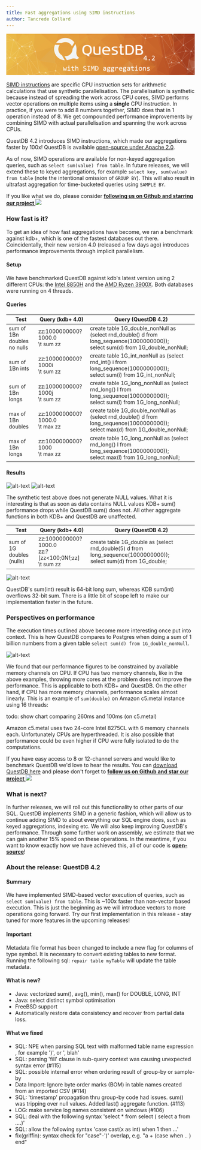 ```yaml
---
title: Fast aggregations using SIMD instructions
author: Tancrede Collard
---
```


<img class="banner-4-2" src="/blog/assets/banner-4-2.png" alt="drawing"/> 

<a href="https://en.wikipedia.org/wiki/SIMD" target="_blank">SIMD instructions</a> are specific CPU instruction sets for arithmetic calculations that use synthetic parallelisation. 
The parallelisation is synthetic because instead of spreading the work across CPU cores, 
SIMD performs vector operations on multiple items using a **single** CPU instruction. 
In practice, if you were to add 8 numbers together, SIMD does that in 1 operation instead of 8.
We get compounded performance improvements by combining SIMD with actual parallelisation and spanning the work across CPUs.


QuestDB 4.2 introduces SIMD instructions, which made our aggregations faster by 100x! 
QuestDB is available [open-source under Apache 2.0](https://github.com/questdb/questdb).
 
 As of now, SIMD operations are available for non-keyed aggregation queries, such as
```select sum(value) from table```. In future releases, we will extend these to keyed aggregations, for example
```select key, sum(value) from table``` (note the intentional omission of `GROUP BY`). This will also result in ultrafast 
aggregation for time-bucketed queries using `SAMPLE BY`.

If you like what we do, please consider <b> <a href="https://github.com/questdb/questdb"> following us on Github and starring our project <img class="yellow-star" src="/img/star-yellow.svg"/></a></b>


### How fast is it?
To get an idea of how fast aggregations have become, we ran a benchmark against kdb+, which is one of the fastest databases out there. Coincidentally, their new version 4.0 (released a few days ago) introduces performance improvements through implicit parallelism. 

#### Setup
We have benchmarked QuestDB against kdb's latest version using 2 different CPUs: the [Intel 8850H](https://ark.intel.com/content/www/us/en/ark/products/134899/intel-core-i7-8850h-processor-9m-cache-up-to-4-30-ghz.html) 
and the [AMD Ryzen 3900X](https://www.amd.com/en/products/cpu/amd-ryzen-9-3900x). Both databases were running on 4 threads.

#### Queries
|Test	|Query (kdb+ 4.0)	|Query (QuestDB 4.2)|
|---|---|---|
|sum of 1Bn doubles <br/> no nulls|zz:1000000000?1000.0 <br/>\t sum zz	|create table 1G_double_nonNull as (select rnd_double() d from long_sequence(1000000000)); <br/> select sum(d) from 1G_double_nonNull;|
|sum of 1Bn ints |zz:1000000000?1000i <br/> \t sum zz         |create table 1G_int_nonNull as (select rnd_int() i from long_sequence(1000000000)); <br/> select sum(i) from 1G_int_nonNull; |
|sum of 1Bn longs	|zz:1000000000?1000j <br/>\t sum zz|	create table 1G_long_nonNull as (select rnd_long() l from long_sequence(1000000000));<br/>select sum(l) from 1G_long_nonNull;|
|max of 1Bn doubles|zz:1000000000?1000.0<br/>\t max zz|	create table 1G_double_nonNull as (select rnd_double() d from long_sequence(1000000000));<br/>select max(d) from 1G_double_nonNull;|
|max of 1Bn longs |zz:1000000000?1000<br/>\t max zz|	create table 1G_long_nonNull as (select rnd_long() l from long_sequence(1000000000));<br/>select max(l) from 1G_long_nonNull;|

#### Results
![alt-text](assets/bench-kdb-8850h.png)
![alt-text](assets/bench-kdb-3900x.png)

The synthetic test above does not generate NULL values. What it is interesting is that as soon as data contains NULL values KDB+ sum() performance drops while QuestDB sum() does not. All other aggregate functions in both KDB+ and QuestDB are unaffected.

|Test	|Query (kdb+ 4.0)	|Query (QuestDB 4.2)|
|---|---|---|
|sum of 1G doubles <br/>(nulls)	|zz:1000000000?1000.0 <br/>zz:?[zz<100;0Nf;zz]<br/>\t sum zz|	create table 1G_double as (select rnd_double(5) d from long_sequence(1000000000));<br/>select sum(d) from 1G_double;|

![alt-text](assets/bench-kdb-8850H-sum-null.png)

QuestDB's sum(int) result is 64-bit long sum, whereas KDB sum(int) overflows 32-bit sum. There is a little bit of scope left to make our implementation faster in the future.

### Perspectives on performance

The execution times outlined above become more interesting once put into context. This is how QuestDB compares to Postgres when doing a sum of 1 billion numbers from a given table `select sum(d) from 1G_double_nonNull`. 

![alt-text](assets/bench-pg-kdb-quest.png)

We found that our performance figures to be constrained by available memory channels on CPU. If CPU has two memory channels, like in the above examples, throwing more cores at the problem does not improve the performance. This is applicable to both KDB+ and QuestDB. On the other hand, if CPU has more memory channels, performance scales almost linearly. This is an example of `sum(double)` on Amazon c5.metal instance using 16 threads:

todo: show chart comparing 260ms and 100ms (on c5.metal)

Amazon c5.metal uses two 24-core Intel 8275CL with 6 memory channels each. Unfortunately CPUs are hyperthreaded. It is also possible that performance could be even higher if CPU were fully isolated to do the computations.

If you have easy access to 8 or 12-channel servers and would like to benchmark QuestDB we'd love to hear the results. You can <a href="https://www.questdb.io/getstarted">download QuestDB here</a> and please don't forget to <b> <a href="https://github.com/questdb/questdb"> follow us on Github and star our project <img class="yellow-star" src="/img/star-yellow.svg"/></a></b>

### What is next?
In further releases, we will roll out this functionality to other parts of our SQL. QuestDB implements SIMD in a generic 
fashion, which will allow us to continue adding SIMD to about everything our SQL engine does, such as keyed aggregations, 
indexing etc. We will also keep improving QuestDB's performance. Through some further work on assembly, we estimate that we can gain another 15% speed on these 
operations. In the meantime, if you want to know exactly how we have achieved this, all of our code is **[open-source](https://github.com/questdb/questdb)**!


### About the release: QuestDB 4.2

#### Summary
We have implemented SIMD-based vector execution of queries, such as `select sum(value) from table`.
This is ~100x faster than non-vector based execution. This is just the beginning as we will introduce vectors to more operations going forward.
Try our first implementation in this release - stay tuned for more features in the upcoming releases!

#### Important
Metadata file format has been changed to include a new flag for columns of type symbol. 
It is necessary to convert existing tables to new format. Running the following sql: `repair table myTable` will update the table metadata.

#### What is new?
- Java: vectorized sum(), avg(), min(), max() for DOUBLE, LONG, INT
- Java: select distinct symbol optimisation
- FreeBSD support
- Automatically restore data consistency and recover from partial data loss.

#### What we fixed
- SQL: NPE when parsing SQL text with malformed table name expression , for example ')', or ', blah'
- SQL: parsing 'fill' clause in sub-query context was causing unexpected syntax error (#115)
- SQL: possible internal error when ordering result of group-by or sample-by
- Data Import: Ignore byte order marks (BOM) in table names created from an imported CSV (#114)
- SQL: 'timestamp' propagation thru group-by code had issues. sum() was tripping over null values. Added last() aggregate function. (#113)
- LOG: make service log names consistent on windows (#106)
- SQL: deal with the following syntax 'select * from select ( select a from ....)'
- SQL: allow the following syntax 'case cast(x as int) when 1 then ...'
- fix(griffin): syntax check for "case"-')' overlap, e.g. "a + (case when .. ) end"
